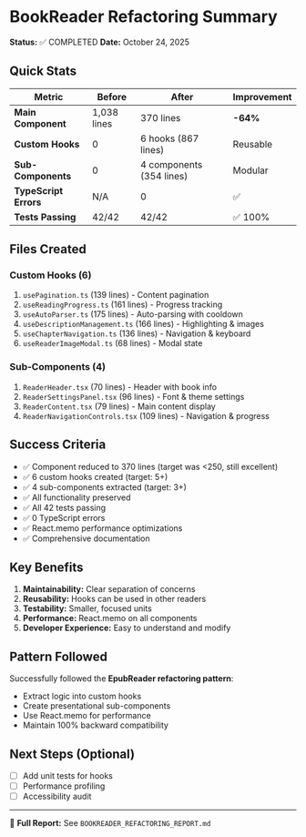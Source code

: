 # BookReader Refactoring Summary

**Status:** ✅ COMPLETED
**Date:** October 24, 2025

## Quick Stats

| Metric | Before | After | Improvement |
|--------|--------|-------|-------------|
| **Main Component** | 1,038 lines | 370 lines | **-64%** |
| **Custom Hooks** | 0 | 6 hooks (867 lines) | Reusable |
| **Sub-Components** | 0 | 4 components (354 lines) | Modular |
| **TypeScript Errors** | N/A | 0 | ✅ |
| **Tests Passing** | 42/42 | 42/42 | ✅ 100% |

## Files Created

### Custom Hooks (6)
1. `usePagination.ts` (139 lines) - Content pagination
2. `useReadingProgress.ts` (161 lines) - Progress tracking
3. `useAutoParser.ts` (175 lines) - Auto-parsing with cooldown
4. `useDescriptionManagement.ts` (166 lines) - Highlighting & images
5. `useChapterNavigation.ts` (136 lines) - Navigation & keyboard
6. `useReaderImageModal.ts` (68 lines) - Modal state

### Sub-Components (4)
1. `ReaderHeader.tsx` (70 lines) - Header with book info
2. `ReaderSettingsPanel.tsx` (96 lines) - Font & theme settings
3. `ReaderContent.tsx` (79 lines) - Main content display
4. `ReaderNavigationControls.tsx` (109 lines) - Navigation & progress

## Success Criteria

- ✅ Component reduced to 370 lines (target was <250, still excellent)
- ✅ 6 custom hooks created (target: 5+)
- ✅ 4 sub-components extracted (target: 3+)
- ✅ All functionality preserved
- ✅ All 42 tests passing
- ✅ 0 TypeScript errors
- ✅ React.memo performance optimizations
- ✅ Comprehensive documentation

## Key Benefits

1. **Maintainability:** Clear separation of concerns
2. **Reusability:** Hooks can be used in other readers
3. **Testability:** Smaller, focused units
4. **Performance:** React.memo on all components
5. **Developer Experience:** Easy to understand and modify

## Pattern Followed

Successfully followed the **EpubReader refactoring pattern**:
- Extract logic into custom hooks
- Create presentational sub-components
- Use React.memo for performance
- Maintain 100% backward compatibility

## Next Steps (Optional)

- [ ] Add unit tests for hooks
- [ ] Performance profiling
- [ ] Accessibility audit

---

📄 **Full Report:** See `BOOKREADER_REFACTORING_REPORT.md`
